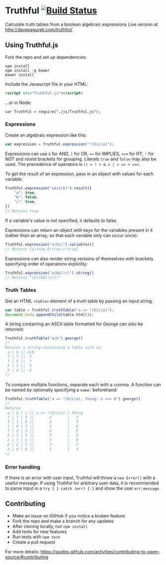 # Truthful [![Build Status](https://travis-ci.org/davepagurek/Truthful.svg)](https://travis-ci.org/davepagurek/Truthful)
Calculate truth tables from a boolean algebraic expressions
Live version at http://davepagurek.com/truthful/

## Using Truthful.js

Fork the repo and set up dependencies:
```
npm install
npm install -g bower
bower install
```

Include the Javascript file in your HTML:
```HTML
<script src="Truthful.js"></script>
```
...or in Node:
```HTML
var Truthful = require("./js/Truthful.js");
```

### Expressions
Create an algebraic expression like this:
```javascript
var expression = Truthful.expression("!(b|c|a)");
```
Expressions can use `&` for AND, `|` for OR, `=>` for IMPLIES, `<=>` for IFF, `!` for NOT and round brackets for grouping. Literals `true` and `false` may also be used.
The precedence of operators is `() > ! > & > | > => > <=>`.

To get the result of an expression, pass in an object with values for each variable:
```javascript
Truthful.expression("c&(a|b)").result({
	"a": true,
	"b": false,
	"c": true,
})
// Returns true
```
If a variable's value is not specified, it defaults to false.

Expressions can return an object with keys for the variables present in it (rather than an array, so that each variable only can occur once):
```javascript
Truthful.expression("a|b|c").variables()
// Returns {a:true,b:true,c:true}
```

Expressions can also render string versions of themselves with brackets specifying order of operations explicitly:
```javascript
Truthful.expression("a|b&(!c)").string()
// Returns "(a|(b&(!c)))"
```

### Truth Tables
Get an HTML `<table>` element of a truth table by passing an input string:
```javascript
var table = Truthful.truthTable("a => !(b|c|a)");
document.body.appendChild(table.html());
```

A string containing an ASCII table formatted for George can also be returned:
```javascript
Truthful.truthTable("a|b").george()
/* 
Returns a string containing a table such as:
 a | b || a|b
 T | T ||  T 
 T | F ||  T 
 F | T ||  T 
 F | F ||  F
*/
```

To compare multiple functions, separate each with a comma. A function can be named by optionally specifying a `name:` beforehand:
```javascript
Truthful.truthTable("a => !(b|c|a), thing: a <=> b").george()
/*
Returns
 a | b | c || a => !(b|c|a) | thing 
 T | T | T ||       F       |   T   
 T | T | F ||       F       |   T   
 T | F | T ||       F       |   F   
 T | F | F ||       F       |   F   
 F | T | T ||       T       |   F   
 F | T | F ||       T       |   F   
 F | F | T ||       T       |   T   
 F | F | F ||       T       |   T   
*/
```

### Error handling
If there is an error with user input, Truthful will throw a `new Error()` with a useful message. If using Truthful for arbitrary user data, it is recommended to parse input in a `try { } catch (err) { }` and show the user `err.message`.

## Contributing
- Make an issue on GitHub if you notice a broken feature
- Fork the repo and make a branch for any updates
- After cloning locally, run `npm install`
- Add tests for new features
- Run tests with `npm test`
- Create a pull request

For more details: https://guides.github.com/activities/contributing-to-open-source/#contributing
